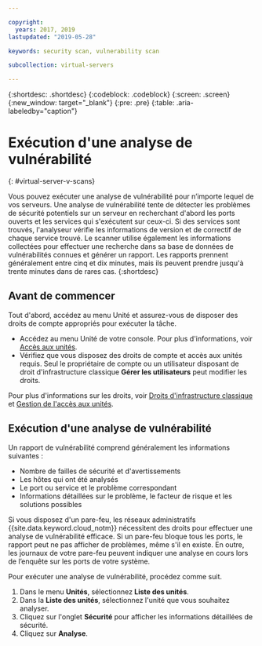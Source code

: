```yaml
---

copyright:
  years: 2017, 2019
lastupdated: "2019-05-28"

keywords: security scan, vulnerability scan

subcollection: virtual-servers

---
```


{:shortdesc: .shortdesc}
{:codeblock: .codeblock}
{:screen: .screen}
{:new_window: target="_blank"}
{:pre: .pre}
{:table: .aria-labeledby="caption"}

# Exécution d'une analyse de vulnérabilité 
{: #virtual-server-v-scans}

Vous pouvez exécuter une analyse de vulnérabilité pour n’importe lequel de vos serveurs. Une analyse de vulnérabilité tente de détecter les problèmes de sécurité potentiels sur un serveur en recherchant d'abord les ports ouverts et les services qui s'exécutent sur ceux-ci. Si des services sont trouvés, l'analyseur vérifie les informations de version et de correctif de chaque service trouvé. Le scanner utilise également les informations collectées pour effectuer une recherche dans sa base de données de vulnérabilités connues et générer un rapport. Les rapports prennent généralement entre cinq et dix minutes, mais ils peuvent prendre jusqu'à trente minutes dans de rares cas.
 {:shortdesc}

## Avant de commencer

Tout d'abord, accédez au menu Unité et assurez-vous de disposer des droits de compte appropriés pour exécuter la tâche. 

* Accédez au menu Unité de votre console. Pour plus d'informations, voir [Accès aux unités](/docs/vsi?topic=virtual-servers-navigating-devices).
* Vérifiez que vous disposez des droits de compte et accès aux unités requis. Seul le propriétaire de compte ou un utilisateur disposant de droit d'infrastructure classique **Gérer les utilisateurs** peut modifier les droits. 

Pour plus d'informations sur les droits, voir [Droits d'infrastructure classique](/docs/iam?topic=iam-infrapermission#infrapermission) et [Gestion de l'accès aux unités](/docs/vsi?topic=virtual-servers-managing-device-access).

## Exécution d'une analyse de vulnérabilité 

Un rapport de vulnérabilité comprend généralement les informations suivantes : 

* Nombre de failles de sécurité et d'avertissements 
* Les hôtes qui ont été analysés 
* Le port ou service et le problème correspondant 
* Informations détaillées sur le problème, le facteur de risque et les solutions possibles 

Si vous disposez d'un pare-feu, les réseaux administratifs {{site.data.keyword.cloud_notm}} nécessitent des droits pour effectuer une analyse de vulnérabilité efficace. Si un pare-feu bloque tous les ports, le rapport peut ne pas afficher de problèmes, même s'il en existe. En outre, les journaux de votre pare-feu peuvent indiquer une analyse en cours lors de l’enquête sur les ports de votre système. 

Pour exécuter une analyse de vulnérabilité, procédez comme suit. 

1. Dans le menu **Unités**, sélectionnez **Liste des unités**.
1. Dans la **Liste des unités**, sélectionnez l'unité que vous souhaitez analyser.
2. Cliquez sur l'onglet **Sécurité** pour afficher les informations détaillées de sécurité. 
3. Cliquez sur **Analyse**.
